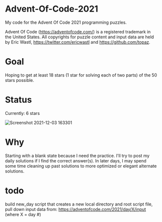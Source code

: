 # Advent-Of-Code-2021
My code for the Advent Of Code 2021 programming puzzles.


Advent Of Code (https://adventofcode.com/) is a registered trademark in the United States. All copyrights for puzzle content and input data are held by Eric Wastl, https://twitter.com/ericwastl and https://github.com/topaz.

# Goal
Hoping to get at least 18 stars (1 star for solving each of two parts) of the 50 stars possible.

# Status
Currently: 6 stars

![Screenshot 2021-12-03 163301](https://user-images.githubusercontent.com/91928992/144675560-b1cb153d-c2bd-40cb-8450-db56fc4244e9.png)



# Why
Starting with a blank state because I need the practice. I'll try to post my daily solutions if I find the correct answer(s). In later days, I may spend some time cleaning up past solutions to more optimized or elegant alternate solutions.

# todo
build new_day script that creates a new local directory and root script file, pull down input data from: https://adventofcode.com/2021/day/X/input (where X = day #)

